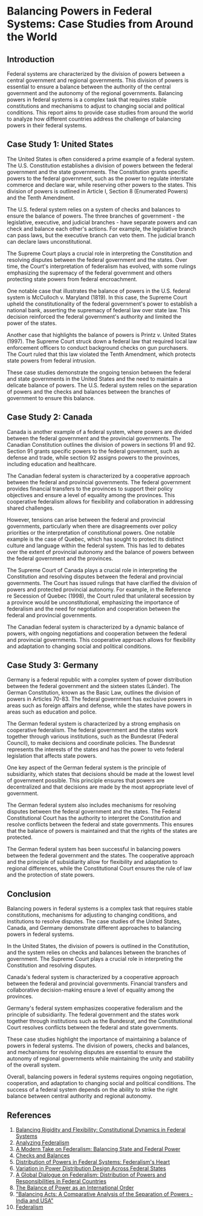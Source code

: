 # Balancing Powers in Federal Systems: Case Studies from Around the World

## Introduction

Federal systems are characterized by the division of powers between a central government and regional governments. This division of powers is essential to ensure a balance between the authority of the central government and the autonomy of the regional governments. Balancing powers in federal systems is a complex task that requires stable constitutions and mechanisms to adjust to changing social and political conditions. This report aims to provide case studies from around the world to analyze how different countries address the challenge of balancing powers in their federal systems.

## Case Study 1: United States

The United States is often considered a prime example of a federal system. The U.S. Constitution establishes a division of powers between the federal government and the state governments. The Constitution grants specific powers to the federal government, such as the power to regulate interstate commerce and declare war, while reserving other powers to the states. This division of powers is outlined in Article I, Section 8 (Enumerated Powers) and the Tenth Amendment.

The U.S. federal system relies on a system of checks and balances to ensure the balance of powers. The three branches of government - the legislative, executive, and judicial branches - have separate powers and can check and balance each other's actions. For example, the legislative branch can pass laws, but the executive branch can veto them. The judicial branch can declare laws unconstitutional.

The Supreme Court plays a crucial role in interpreting the Constitution and resolving disputes between the federal government and the states. Over time, the Court's interpretation of federalism has evolved, with some rulings emphasizing the supremacy of the federal government and others protecting state powers from federal encroachment.

One notable case that illustrates the balance of powers in the U.S. federal system is McCulloch v. Maryland (1819). In this case, the Supreme Court upheld the constitutionality of the federal government's power to establish a national bank, asserting the supremacy of federal law over state law. This decision reinforced the federal government's authority and limited the power of the states.

Another case that highlights the balance of powers is Printz v. United States (1997). The Supreme Court struck down a federal law that required local law enforcement officers to conduct background checks on gun purchasers. The Court ruled that this law violated the Tenth Amendment, which protects state powers from federal intrusion.

These case studies demonstrate the ongoing tension between the federal and state governments in the United States and the need to maintain a delicate balance of powers. The U.S. federal system relies on the separation of powers and the checks and balances between the branches of government to ensure this balance.

## Case Study 2: Canada

Canada is another example of a federal system, where powers are divided between the federal government and the provincial governments. The Canadian Constitution outlines the division of powers in sections 91 and 92. Section 91 grants specific powers to the federal government, such as defense and trade, while section 92 assigns powers to the provinces, including education and healthcare.

The Canadian federal system is characterized by a cooperative approach between the federal and provincial governments. The federal government provides financial transfers to the provinces to support their policy objectives and ensure a level of equality among the provinces. This cooperative federalism allows for flexibility and collaboration in addressing shared challenges.

However, tensions can arise between the federal and provincial governments, particularly when there are disagreements over policy priorities or the interpretation of constitutional powers. One notable example is the case of Quebec, which has sought to protect its distinct culture and language within the federal system. This has led to debates over the extent of provincial autonomy and the balance of powers between the federal government and the provinces.

The Supreme Court of Canada plays a crucial role in interpreting the Constitution and resolving disputes between the federal and provincial governments. The Court has issued rulings that have clarified the division of powers and protected provincial autonomy. For example, in the Reference re Secession of Quebec (1998), the Court ruled that unilateral secession by a province would be unconstitutional, emphasizing the importance of federalism and the need for negotiation and cooperation between the federal and provincial governments.

The Canadian federal system is characterized by a dynamic balance of powers, with ongoing negotiations and cooperation between the federal and provincial governments. This cooperative approach allows for flexibility and adaptation to changing social and political conditions.

## Case Study 3: Germany

Germany is a federal republic with a complex system of power distribution between the federal government and the sixteen states (Länder). The German Constitution, known as the Basic Law, outlines the division of powers in Articles 70-83. The federal government has exclusive powers in areas such as foreign affairs and defense, while the states have powers in areas such as education and police.

The German federal system is characterized by a strong emphasis on cooperative federalism. The federal government and the states work together through various institutions, such as the Bundesrat (Federal Council), to make decisions and coordinate policies. The Bundesrat represents the interests of the states and has the power to veto federal legislation that affects state powers.

One key aspect of the German federal system is the principle of subsidiarity, which states that decisions should be made at the lowest level of government possible. This principle ensures that powers are decentralized and that decisions are made by the most appropriate level of government.

The German federal system also includes mechanisms for resolving disputes between the federal government and the states. The Federal Constitutional Court has the authority to interpret the Constitution and resolve conflicts between the federal and state governments. This ensures that the balance of powers is maintained and that the rights of the states are protected.

The German federal system has been successful in balancing powers between the federal government and the states. The cooperative approach and the principle of subsidiarity allow for flexibility and adaptation to regional differences, while the Constitutional Court ensures the rule of law and the protection of state powers.

## Conclusion

Balancing powers in federal systems is a complex task that requires stable constitutions, mechanisms for adjusting to changing conditions, and institutions to resolve disputes. The case studies of the United States, Canada, and Germany demonstrate different approaches to balancing powers in federal systems.

In the United States, the division of powers is outlined in the Constitution, and the system relies on checks and balances between the branches of government. The Supreme Court plays a crucial role in interpreting the Constitution and resolving disputes.

Canada's federal system is characterized by a cooperative approach between the federal and provincial governments. Financial transfers and collaborative decision-making ensure a level of equality among the provinces.

Germany's federal system emphasizes cooperative federalism and the principle of subsidiarity. The federal government and the states work together through institutions such as the Bundesrat, and the Constitutional Court resolves conflicts between the federal and state governments.

These case studies highlight the importance of maintaining a balance of powers in federal systems. The division of powers, checks and balances, and mechanisms for resolving disputes are essential to ensure the autonomy of regional governments while maintaining the unity and stability of the overall system.

Overall, balancing powers in federal systems requires ongoing negotiation, cooperation, and adaptation to changing social and political conditions. The success of a federal system depends on the ability to strike the right balance between central authority and regional autonomy.

## References

1. [Balancing Rigidity and Flexibility: Constitutional Dynamics in Federal Systems](https://www.tandfonline.com/doi/full/10.1080/01402382.2013.783346)
2. [Analyzing Federalism](https://www.gilderlehrman.org/sites/default/files/2022-10/GLI_Analyzing%20Federalism.pdf)
3. [A Modern Take on Federalism: Balancing State and Federal Power](https://www.law.berkeley.edu/article/modern-take-federalism-balancing-state-federal-power/)
4. [Checks and Balances](https://www.history.com/topics/us-government-and-politics/checks-and-balances)
5. [Distribution of Powers in Federal Systems: Federalism's Heart](https://www.researchgate.net/publication/368709449_Distribution_of_powers_in_federal_systems_federalism's_heart)
6. [Variation in Power Distribution Design Across Federal States](https://www.etd.ceu.edu/2017/vellikok_anna.pdf)
7. [A Global Dialogue on Federalism: Distribution of Powers and Responsibilities in Federal Countries](https://forumfed.org/document/a-global-dialogue-on-federalism-volume-2-distribution-of-powers-and-responsibilities-in-federal-countries/)
8. [The Balance of Power as an International Order](https://oxfordre.com/politics/display/10.1093/acrefore/9780190228637.001.0001/acrefore-9780190228637-e-119)
9. ["Balancing Acts: A Comparative Analysis of the Separation of Powers - India and USA"](https://www.ijnrd.org/papers/IJNRD2311056.pdf)
10. [Federalism](https://link.springer.com/referenceworkentry/10.1007/978-3-319-20928-9_2443)